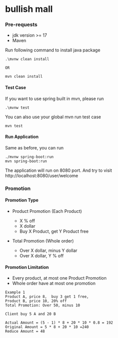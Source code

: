 # bullish mall

### Pre-requests

* jdk version >= 17
* Maven

Run following command to install java package

```
.\mvnw clean install

OR

mvn clean install

```

#### Test Case

If you want to use spring built in mvn, please run

```
.\mvnw test
```

You can also use your global mvn run test case

```agsl
mvn test

```

#### Run Application

Same as before, you can run

```agsl
./mvnw spring-boot:run
mvn spring-boot:run
```

The application will run on 8080 port.
And try to visit http://localhost:8080/user/welcome

### Promotion

#### Promotion Type

* Product Promotion (Each Product)
    * X % off
    * X dollar
    * Buy X Product, get Y Product free

* Total Promotion (Whole order)
    * Over X dollar, minus Y dollar
    * Over X dollar, Y % off

#### Promotion Limitation

* Every product, at most one Product Promotion
* Whole order have at most one promotion

```
Example 1
Product A, price 8,  buy 3 get 1 free, 
Product B, price 10, 20% off
Total Promotion: Over 50, minus 10

Client buy 5 A and 20 B

Actual Amount = (5 - 1) * 8 + 20 * 10 * 0.8 = 192
Original Amount = 5 * 8 + 20 * 10 =240
Reduce Amount = 48
```